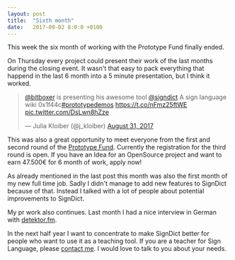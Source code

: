 ```yaml
---
layout: post
title:  "Sixth month"
date:   2017-09-02 8:0:0 +0100
---
```

This week the six month of working with the Prototype Fund finally ended.

On Thursday every project could present their work of the last months during
the closing event. It wasn't that easy to pack everything that happend
in the last 6 month into a 5 minute presentation, but I think it worked.

<blockquote class="twitter-tweet" data-lang="en"><p lang="en" dir="ltr"><a href="https://twitter.com/bitboxer">@bitboxer</a> is presenting his awesome tool <a href="https://twitter.com/signdict">@signdict</a> A sign language wiki 0x1f44c<a href="https://twitter.com/hashtag/prototypedemos?src=hash">#prototypedemos</a> <a href="https://t.co/nFmz25ftWE">https://t.co/nFmz25ftWE</a> <a href="https://t.co/DsLwn8hZze">pic.twitter.com/DsLwn8hZze</a></p>&mdash; Julia Kloiber (@j_kloiber) <a href="https://twitter.com/j_kloiber/status/903239904527867905">August 31, 2017</a></blockquote>
<script async src="//platform.twitter.com/widgets.js" charset="utf-8"></script>

This was also a great opportunity to meet everyone from the first and second
round of the [Prototype Fund](https://prototypefund.de). Currently the
registration for the third round is open. If you have an Idea for an OpenSource
project and want to earn 47.500€ for 6 month of work, apply now!

As already mentioned in the last post this month was also the first month of my
new full time job. Sadly I didn't manage to add new features to SignDict
because of that. Instead I talked with a lot of people about potential
improvements to SignDict.

My pr work also continues. Last month I had a nice interview in German
with [detektor.fm](https://detektor.fm/gesellschaft/interaktives-woerterbuch-fuer-gebaerdensprache).

In the next half year I want to concentrate to make SignDict better for people
who want to use it as a teaching tool. If you are a teacher for Sign Language,
please [contact me](https://signdict.org/contact). I would love to talk to you
about your needs.
